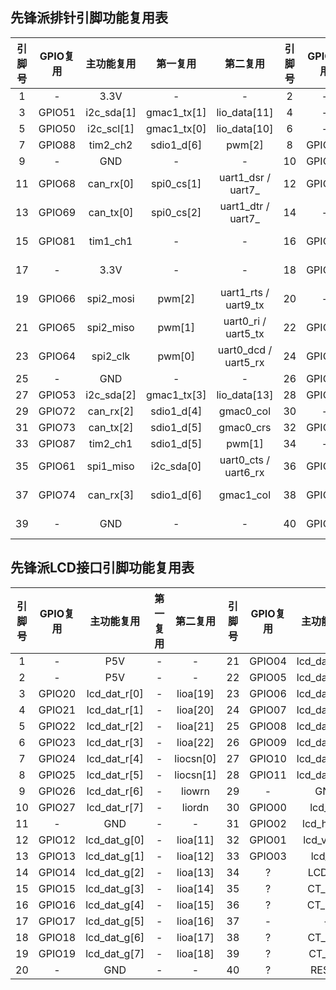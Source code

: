 <!--
 * @Author: Ilikara 3435193369@qq.com
 * @Date: 2025-01-17 18:44:43
 * @LastEditors: Ilikara 3435193369@qq.com
 * @LastEditTime: 2025-01-17 19:16:14
 * @FilePath: /ls2k0300_peripheral_library/先锋派引脚功能复用表.md
 * @Description: 
-->
## 先锋派排针引脚功能复用表

| 引脚号 | GPIO复用 | 主功能复用 |  第一复用   |       第二复用       | 引脚号 | GPIO复用 | 主功能复用 |   第一复用   |       第二复用       |
| :----: | :------: | :--------: | :---------: | :------------------: | :----: | :------: | :--------: | :----------: | :------------------: |
|   1    |    -     |    3.3V    |      -      |          -           |   2    |    -     |     5V     |      -       |          -           |
|   3    |  GPIO51  | i2c_sda[1] | gmac1_tx[1] |     lio_data[11]     |   4    |    -     |     5V     |      -       |          -           |
|   5    |  GPIO50  | i2c_scl[1] | gmac1_tx[0] |     lio_data[10]     |   6    |    -     |    GND     |      -       |          -           |
|   7    |  GPIO88  |  tim2_ch2  | sdio1_d[6]  |        pwm[2]        |   8    |  GPIO44  |  uart2_tx  | gmac1_rx_ctl |     lio_data[4]      |
|   9    |    -     |    GND     |      -      |          -           |   10   |  GPIO45  |  uart2_rx  | gmac1_rx[0]  |     lio_data[5]      |
|   11   |  GPIO68  | can_rx[0]  | spi0_cs[1]  |  uart1_dsr / uart7_  |   12   |  GPIO63  |  spi1_cs   |  i2c_sda[1]  | uart0_dtr / uart4_tx |
|   13   |  GPIO69  | can_tx[0]  | spi0_cs[2]  |  uart1_dtr / uart7_  |   14   |    -     |    GND     |      -       |          -           |
|   15   |  GPIO81  |  tim1_ch1  |      -      |          -           |   16   |  GPIO70  | can_rx[1]  |  spi0_cs[3]  |  uart1_dcd / uart8_  |
|   17   |    -     |    3.3V    |      -      |          -           |   18   |  GPIO71  | can_tx[1]  |      -       |  uart1_ri / uart8_   |
|   19   |  GPIO66  | spi2_mosi  |   pwm[2]    | uart1_rts / uart9_tx |   20   |    -     |    GND     |      -       |          -           |
|   21   |  GPIO65  | spi2_miso  |   pwm[1]    | uart0_ri / uart5_tx  |   22   |  GPIO84  | tim1_ch1n  |  spi3_mosi   |      i2c_scl[3]      |
|   23   |  GPIO64  |  spi2_clk  |   pwm[0]    | uart0_dcd / uart5_rx |   24   |  GPIO67  |  spi2_cs   |    pwm[3]    | uart1_cts / uart9_rx |
|   25   |    -     |    GND     |      -      |          -           |   26   |  GPIO85  | tim1_ch2n  |   spi3_cs    |      i2c_sda[3]      |
|   27   |  GPIO53  | i2c_sda[2] | gmac1_tx[3] |     lio_data[13]     |   28   |  GPIO52  | i2c_scl[2] | gmac1_tx[2]  |     lio_data[12]     |
|   29   |  GPIO72  | can_rx[2]  | sdio1_d[4]  |      gmac0_col       |   30   |    -     |    GND     |      -       |          -           |
|   31   |  GPIO73  | can_tx[2]  | sdio1_d[5]  |      gmac0_crs       |   32   |  GPIO86  | tim1_ch3n  |  sdio1_d[4]  |        pwm[0]        |
|   33   |  GPIO87  |  tim2_ch1  | sdio1_d[5]  |        pwm[1]        |   34   |    -     |    GND     |      -       |          -           |
|   35   |  GPIO61  | spi1_miso  | i2c_sda[0]  | uart0_cts / uart6_rx |   36   |  GPIO75  | can_tx[3]  |  sdio1_d[7]  |      gmac1_crs       |
|   37   |  GPIO74  | can_rx[3]  | sdio1_d[6]  |      gmac1_col       |   38   |  GPIO62  | spi1_mosi  |  i2c_scl[1]  | uart0_dsr / uart4_rx |
|   39   |    -     |    GND     |      -      |          -           |   40   |  GPIO60  |  spi1_clk  |  i2c_scl[0]  | uart0_rts / uart6_tx |


## 先锋派LCD接口引脚功能复用表

| 引脚号 | GPIO复用 |  主功能复用  | 第一复用 | 第二复用  | 引脚号 | GPIO复用 |  主功能复用  | 第一复用 | 第二复用 |
| :----: | :------: | :----------: | :------: | :-------: | :----: | :------: | :----------: | :------: | :------: |
|   1    |    -     |     P5V      |    -     |     -     |   21   |  GPIO04  | lcd_dat_b[0] |    -     | lioa[3]  |
|   2    |    -     |     P5V      |    -     |     -     |   22   |  GPIO05  | lcd_dat_b[1] |    -     | lioa[4]  |
|   3    |  GPIO20  | lcd_dat_r[0] |    -     | lioa[19]  |   23   |  GPIO06  | lcd_dat_b[2] |    -     | lioa[5]  |
|   4    |  GPIO21  | lcd_dat_r[1] |    -     | lioa[20]  |   24   |  GPIO07  | lcd_dat_b[3] |    -     | lioa[6]  |
|   5    |  GPIO22  | lcd_dat_r[2] |    -     | lioa[21]  |   25   |  GPIO08  | lcd_dat_b[4] |    -     | lioa[7]  |
|   6    |  GPIO23  | lcd_dat_r[3] |    -     | lioa[22]  |   26   |  GPIO09  | lcd_dat_b[5] |    -     | lioa[8]  |
|   7    |  GPIO24  | lcd_dat_r[4] |    -     | liocsn[0] |   27   |  GPIO10  | lcd_dat_b[6] |    -     | lioa[9]  |
|   8    |  GPIO25  | lcd_dat_r[5] |    -     | liocsn[1] |   28   |  GPIO11  | lcd_dat_b[7] |    -     | lioa[10] |
|   9    |  GPIO26  | lcd_dat_r[6] |    -     |  liowrn   |   29   |    -     |     GND      |    -     |    -     |
|   10   |  GPIO27  | lcd_dat_r[7] |    -     |  liordn   |   30   |  GPIO00  |   lcd_clk    |    -     |    -     |
|   11   |    -     |     GND      |    -     |     -     |   31   |  GPIO02  |  lcd_hsync   |    -     | lioa[1]  |
|   12   |  GPIO12  | lcd_dat_g[0] |    -     | lioa[11]  |   32   |  GPIO01  |  lcd_vsync   |    -     | lioa[0]  |
|   13   |  GPIO13  | lcd_dat_g[1] |    -     | lioa[12]  |   33   |  GPIO03  |    lcd_en    |    -     | lioa[2]  |
|   14   |  GPIO14  | lcd_dat_g[2] |    -     | lioa[13]  |   34   |    ?     |    LCD_BL    |    -     |    -     |
|   15   |  GPIO15  | lcd_dat_g[3] |    -     | lioa[14]  |   35   |    ?     |    CT_RST    |    -     |    -     |
|   16   |  GPIO16  | lcd_dat_g[4] |    -     | lioa[15]  |   36   |    ?     |    CT_SDA    |    -     |    -     |
|   17   |  GPIO17  | lcd_dat_g[5] |    -     | lioa[16]  |   37   |    -     |      -       |    -     |    -     |
|   18   |  GPIO18  | lcd_dat_g[6] |    -     | lioa[17]  |   38   |    ?     |    CT_SCL    |    -     |    -     |
|   19   |  GPIO19  | lcd_dat_g[7] |    -     | lioa[18]  |   39   |    ?     |    CT_INT    |    -     |    -     |
|   20   |    -     |     GND      |    -     |     -     |   40   |    ?     |    RESET     |    -     |    -     |